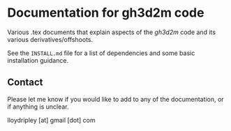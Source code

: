 # Documentation for gh3d2m code #

Various .tex documents that explain aspects of the *gh3d2m* code
and its various derivatives/offshoots.

See the `INSTALL.md` file for a list of dependencies and some
basic installation guidance.

## Contact

Please let me know if you would like to add to any of the documentation,
or if anything is unclear.

lloydripley [at] gmail [dot] com

